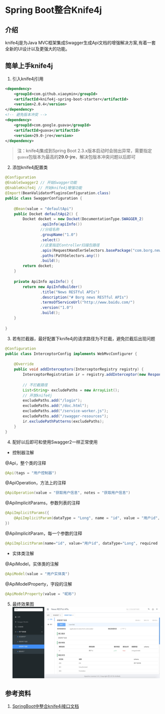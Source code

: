 # Spring Boot整合Knife4j

## 介绍
knife4j是为Java MVC框架集成Swagger生成Api文档的增强解决方案,有着一套全新的UI设计以及更强大的功能。

## 简单上手knife4j

1. 引入knife4j引用
```XML
<dependency>
    <groupId>com.github.xiaoymin</groupId>
    <artifactId>knife4j-spring-boot-starter</artifactId>
    <version>2.0.4</version>
</dependency>
<!-- 避免版本冲突 -->
<dependency>
    <groupId>com.google.guava</groupId>
    <artifactId>guava</artifactId>
    <version>29.0-jre</version>
</dependency>
```
> 注：knife4j集成到Spring Boot 2.3.x版本启动时会抛出异常，需要指定`guava`包版本为最高的**29.0-jre**，解决包版本冲突问题以后即可

2. 添加knife4j配置类
```JAVA
@Configuration
@EnableSwagger2 // 开始Swagger功能
@EnableKnife4j // 开始knife4j增强功能
@Import(BeanValidatorPluginsConfiguration.class)
public class SwaggerConfiguration {

    @Bean(value = "defaultApi")
    public Docket defaultApi2() {
        Docket docket = new Docket(DocumentationType.SWAGGER_2)
                .apiInfo(apiInfo())
                //分组名称
                .groupName("1.0")
                .select()
                //这里指定Controller扫描包路径
                .apis(RequestHandlerSelectors.basePackage("com.borg.news"))
                .paths(PathSelectors.any())
                .build();
        return docket;
    }

    private ApiInfo apiInfo() {
        return new ApiInfoBuilder()
                .title("News RESTful APIs")
                .description("# Borg news RESTful APIs")
                .termsOfServiceUrl("http://www.baidu.com/")
                .version("1.0")
                .build();
    }

}
```

3. 若有拦截器，最好配置下knife4j的请求路径为不拦截，避免拦截后出现问题
```JAVA
@Configuration
public class InterceptorConfig implements WebMvcConfigurer {

    @Override
    public void addInterceptors(InterceptorRegistry registry) {
        InterceptorRegistration ir = registry.addInterceptor(new ResponseResultInterceptor()).addPathPatterns("/**");

        // 不拦截路径
        List<String> excludePaths = new ArrayList();
        // 开放knife4j
        excludePaths.add("/login");
        excludePaths.add("/doc.html");
        excludePaths.add("/service-worker.js");
        excludePaths.add("/swagger-resources");
        ir.excludePathPatterns(excludePaths);
    }
}
```

4. 配好以后即可和使用Swagger2一样正常使用
* 控制器注解

@Api，整个类的注释
```JAVA
@Api(tags = "用户控制器")
```
@ApiOperation，方法上的注释
```JAVA
@ApiOperation(value = "获取用户信息", notes = "获取用户信息")
```
@ApiImplicitParams，参数列表的注释
```JAVA
@ApiImplicitParams({
    @ApiImplicitParam(dataType = "Long", name = "id", value = "用户id", required = true)
})
```
@ApiImplicitParam，每一个参数的注释
```JAVA
@ApiImplicitParam(name="id", value="用户id", dataType="Long", required = true)
```

* 实体类注解

@ApiModel，实体类的注解
```JAVA
@ApiModel(value = "用户实体类")
```
@ApiModelProperty，字段的注解
```JAVA
@ApiModelProperty(value = "昵称")
```

5. 最终效果图
![knife4j](../public/images/spring-boot/knife4j.jpg)

## 参考资料
1. [SpringBoot中整合knife4j接口文档](https://blog.csdn.net/qq_40065776/article/details/107083757)